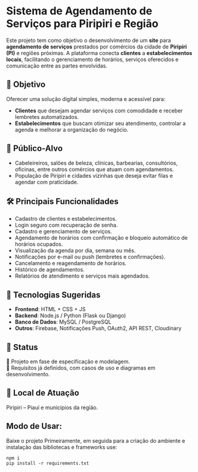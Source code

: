 # Sistema de Agendamento de Serviços para Piripiri e Região

Este projeto tem como objetivo o desenvolvimento de um **site** para **agendamento de serviços** prestados por comércios da cidade de **Piripiri (PI)** e regiões próximas. A plataforma conecta **clientes** a **estabelecimentos locais**, facilitando o gerenciamento de horários, serviços oferecidos e comunicação entre as partes envolvidas.

## 🎯 Objetivo

Oferecer uma solução digital simples, moderna e acessível para:

- **Clientes** que desejam agendar serviços com comodidade e receber lembretes automatizados.
- **Estabelecimentos** que buscam otimizar seu atendimento, controlar a agenda e melhorar a organização do negócio.

## 👥 Público-Alvo

- Cabeleireiros, salões de beleza, clínicas, barbearias, consultórios, oficinas, entre outros comércios que atuam com agendamentos.
- População de Piripiri e cidades vizinhas que deseja evitar filas e agendar com praticidade.

## 🛠️ Principais Funcionalidades

- Cadastro de clientes e estabelecimentos.
- Login seguro com recuperação de senha.
- Cadastro e gerenciamento de serviços.
- Agendamento de horários com confirmação e bloqueio automático de horários ocupados.
- Visualização da agenda por dia, semana ou mês.
- Notificações por e-mail ou push (lembretes e confirmações).
- Cancelamento e reagendamento de horários.
- Histórico de agendamentos.
- Relatórios de atendimento e serviços mais agendados.

## 📱 Tecnologias Sugeridas

- **Frontend**: HTML + CSS + JS
- **Backend**: Node.js / Python (Flask ou Django)
- **Banco de Dados**: MySQL / PostgreSQL
- **Outros**: Firebase, Notificações Push, OAuth2, API REST, Cloudinary

## 📌 Status

🚧 Projeto em fase de especificação e modelagem.  
📄 Requisitos já definidos, com casos de uso e diagramas em desenvolvimento.

## 📍 Local de Atuação

Piripiri – Piauí e municípios da região.

## Modo de Usar:

Baixe o projeto Primeiramente, em seguida para a criação do ambiente e instalação das bibliotecas e frameworks use:
``` 
npm i  
pip install -r requirements.txt
```

